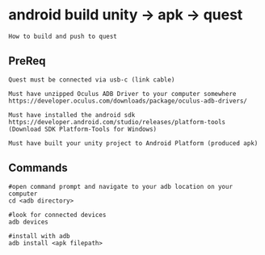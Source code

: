 
# android build unity -> apk -> quest

    How to build and push to quest
    
## PreReq

    Quest must be connected via usb-c (link cable)

    Must have unzipped Oculus ADB Driver to your computer somewhere https://developer.oculus.com/downloads/package/oculus-adb-drivers/
    
    Must have installed the android sdk
    https://developer.android.com/studio/releases/platform-tools
    (Download SDK Platform-Tools for Windows)

    Must have built your unity project to Android Platform (produced apk)
    
## Commands

    #open command prompt and navigate to your adb location on your computer
    cd <adb directory>
 
    #look for connected devices
    adb devices
 
    #install with adb
    adb install <apk filepath>
    
